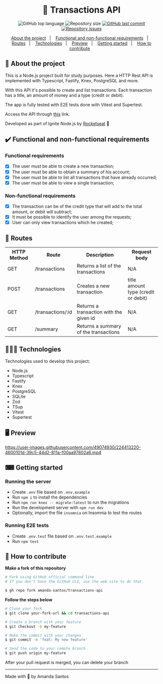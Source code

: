 <h1 align="center">
  💸 Transactions API
</h1>

<p align="center">
  <img alt="GitHub top language" src="https://img.shields.io/github/languages/top/amanda-santos/transactions-api">

  <img alt="Repository size" src="https://img.shields.io/github/repo-size/amanda-santos/transactions-api">

  <a href="https://github.com/amanda-santos/transactions-api/commits/master">
    <img alt="GitHub last commit" src="https://img.shields.io/github/last-commit/amanda-santos/transactions-api">
  </a>

  <a href="https://github.com/amanda-santos/transactions-api/issues">
    <img alt="Repository issues" src="https://img.shields.io/github/issues/amanda-santos/transactions-api">
  </a>
</p>

<p align="center">
  <a href="#-about-the-project">About the project</a>&nbsp;&nbsp;&nbsp;|&nbsp;&nbsp;&nbsp;
  <a href="#-functional-and-non-functional-requirements">Functional and non-functional requirements</a>&nbsp;&nbsp;&nbsp;|&nbsp;&nbsp;&nbsp;
  <a href="#-routes">Routes</a>&nbsp;&nbsp;&nbsp;|&nbsp;&nbsp;&nbsp;
  <a href="#-technologies">Technologies</a>&nbsp;&nbsp;&nbsp;|&nbsp;&nbsp;&nbsp;
  <a href="#-preview">Preview</a>&nbsp;&nbsp;&nbsp;|&nbsp;&nbsp;&nbsp;
  <a href="#-getting-started">Getting started</a>&nbsp;&nbsp;&nbsp;|&nbsp;&nbsp;&nbsp;
  <a href="#-how-to-contribute">How to contribute</a>&nbsp;&nbsp;&nbsp;
</p>

## 📝 About the project

<p>This is a Node.js project built for study purposes. Here a HTTP Rest API is implemented with Typescript, Fastify, Knex, PostgreSQL and more.</p>

<p>With this API it's possible to create and list transactions. Each transaction has a title, an amount of money and a type (credit or debit).</p>

<p>The app is fully tested with E2E tests done with Vitest and Supertest.</p>

<p>Access the API through <a href="https://transactions-api-ukop.onrender.com/" target="_blank">this</a> link.</p>

<p>Developed as part of Ignite Node.js by <a href="https://www.rocketseat.com.br/" target="_blank">Rocketseat</a> 🚀</p>

## ✔️ Functional and non-functional requirements

### Functional requirements

- [x] The user must be able to create a new transaction;
- [x] The user must be able to obtain a summary of his account;
- [x] The user must be able to list all transactions that have already occurred;
- [x] The user must be able to view a single transaction;

### Non-functional requirements

- [x] The transaction can be of the credit type that will add to the total amount, or debit will subtract;
- [x] It must be possible to identify the user among the requests;
- [x] User can only view transactions which he created;

## 🚃 Routes

<table>
  <tr>
    <th>HTTP Method</th>
    <th>Route</th>
    <th>Description</th>
    <th>Request body</th>
  </tr>

  <tr>
    <td>GET</td>
    <td>/transactions</td>
    <td>Returns a list of the transactions</td>
    <td>N/A</td>
  </tr>

  <tr>
    <td>POST</td>
    <td>/transactions</td>
    <td>Creates a new transaction</td>
    <td>
      title
      <br />
      amount
      <br />
      type (credit or debit)
    </td>
  </tr>

  <tr>
    <td>GET</td>
    <td>/transactions/:id</td>
    <td>Returns a transaction with the given id</td>
    <td>N/A</td>
  </tr>

  <tr>
    <td>GET</td>
    <td>/summary</td>
    <td>Returns a summary of the transactions</td>
    <td>N/A</td>
  </tr>
</table>

## 👩🏻‍💻 Technologies

Technologies used to develop this project:

- Node.js
- Typescript
- Fastify
- Knex
- PostgreSQL
- SQLite
- Zod
- TSup
- Vitest
- Supertest

## 🖥 Preview

https://user-images.githubusercontent.com/49074930/224413220-4600101d-39c5-44d2-811a-f00aa97802a6.mp4

## ⌨ Getting started

### Running the server

- Create `.env` file based on `.env.example`
- Run `npm i` to install the dependencies
- Run `npm run knex -- migrate:latest` to run the migrations
- Run the development server with `npm run dev`
- Optionally, import the file `insomnia` on Insomnia to test the routes

### Running E2E tests

- Create `.env.test` file based on `.env.test.example`
- Run `npm test`

## 🤔 How to contribute

**Make a fork of this repository**

```bash
# Fork using GitHub official command line
# If you don't have the GitHub CLI, use the web site to do that.

$ gh repo fork amanda-santos/transactions-api
```

**Follow the steps below**

```bash
# Clone your fork
$ git clone your-fork-url && cd transactions-api

# Create a branch with your feature
$ git checkout -b my-feature

# Make the commit with your changes
$ git commit -m 'feat: My new feature'

# Send the code to your remote branch
$ git push origin my-feature
```

After your pull request is merged, you can delete your branch

---

Made with 💚 by Amanda Santos
